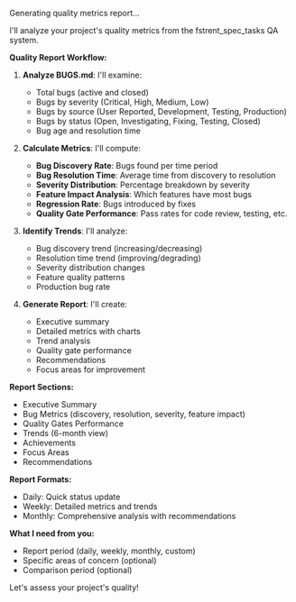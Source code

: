 Generating quality metrics report...

I'll analyze your project's quality metrics from the fstrent_spec_tasks QA system.

**Quality Report Workflow:**

1. **Analyze BUGS.md**: I'll examine:
   - Total bugs (active and closed)
   - Bugs by severity (Critical, High, Medium, Low)
   - Bugs by source (User Reported, Development, Testing, Production)
   - Bugs by status (Open, Investigating, Fixing, Testing, Closed)
   - Bug age and resolution time

2. **Calculate Metrics**: I'll compute:
   - **Bug Discovery Rate**: Bugs found per time period
   - **Bug Resolution Time**: Average time from discovery to resolution
   - **Severity Distribution**: Percentage breakdown by severity
   - **Feature Impact Analysis**: Which features have most bugs
   - **Regression Rate**: Bugs introduced by fixes
   - **Quality Gate Performance**: Pass rates for code review, testing, etc.

3. **Identify Trends**: I'll analyze:
   - Bug discovery trend (increasing/decreasing)
   - Resolution time trend (improving/degrading)
   - Severity distribution changes
   - Feature quality patterns
   - Production bug rate

4. **Generate Report**: I'll create:
   - Executive summary
   - Detailed metrics with charts
   - Trend analysis
   - Quality gate performance
   - Recommendations
   - Focus areas for improvement

**Report Sections:**
- Executive Summary
- Bug Metrics (discovery, resolution, severity, feature impact)
- Quality Gates Performance
- Trends (6-month view)
- Achievements
- Focus Areas
- Recommendations

**Report Formats:**
- Daily: Quick status update
- Weekly: Detailed metrics and trends
- Monthly: Comprehensive analysis with recommendations

**What I need from you:**
- Report period (daily, weekly, monthly, custom)
- Specific areas of concern (optional)
- Comparison period (optional)

Let's assess your project's quality!

